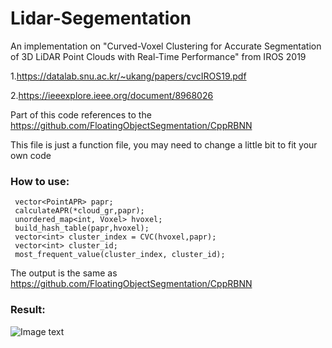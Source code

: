 # Lidar-Segementation
An implementation on "Curved-Voxel Clustering for Accurate Segmentation of 3D LiDAR Point Clouds with Real-Time Performance" from IROS 2019

1.https://datalab.snu.ac.kr/~ukang/papers/cvcIROS19.pdf 

2.https://ieeexplore.ieee.org/document/8968026

Part of this code references to the https://github.com/FloatingObjectSegmentation/CppRBNN 

This file is just a function file, you may need to change a little bit to fit your own code

### How to use:

     vector<PointAPR> papr;
     calculateAPR(*cloud_gr,papr);
     unordered_map<int, Voxel> hvoxel;
     build_hash_table(papr,hvoxel);
     vector<int> cluster_index = CVC(hvoxel,papr);
     vector<int> cluster_id;
     most_frequent_value(cluster_index, cluster_id);
     
     
The output is the same as https://github.com/FloatingObjectSegmentation/CppRBNN

### Result:

![Image text](https://github.com/WAN96/Lidar-Segementation/blob/master/Screenshot%20from%202019-12-27%2014-13-13.png)
